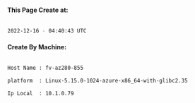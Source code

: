 
   
#### This Page Create at:

```bash

2022-12-16 - 04:40:43 UTC

```

#### Create By Machine:

```bash

Host Name : fv-az280-855

platform  : Linux-5.15.0-1024-azure-x86_64-with-glibc2.35

Ip Local  : 10.1.0.79

```

